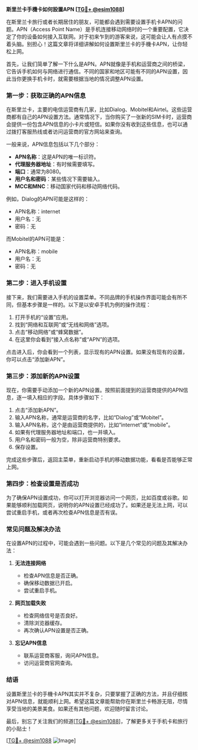 **斯里兰卡手機卡如何設置APN [[TG💪+ @esim1088](https://t.me/s/esim1088)]**

在斯里兰卡旅行或者长期居住的朋友，可能都会遇到需要设置手机卡APN的问题。APN（Access Point Name）是手机连接移动网络时的一个重要配置，它决定了你的设备如何接入互联网。对于初来乍到的游客来说，这可能会让人有点摸不着头脑。别担心！这篇文章将详细讲解如何设置斯里兰卡的手機卡APN，让你轻松上网。

首先，让我们简单了解一下什么是APN。APN就像是手机和运营商之间的桥梁，它告诉手机如何与网络进行通信。不同的国家和地区可能有不同的APN设置，因此当你更换手机卡时，就需要根据当地的情况调整APN设置。

### 第一步：获取正确的APN信息

在斯里兰卡，主要的电信运营商有几家，比如Dialog、Mobitel和Airtel。这些运营商都有自己的APN设置方法。通常情况下，当你购买了一张新的SIM卡时，运营商会提供一份包含APN信息的小卡片或短信。如果你没有收到这些信息，也可以通过拨打客服热线或者访问运营商的官方网站来查询。

一般来说，APN信息包括以下几个部分：
- **APN名称**：这是APN的唯一标识符。
- **代理服务器地址**：有时候需要填写。
- **端口**：通常为8080。
- **用户名和密码**：某些情况下需要输入。
- **MCC和MNC**：移动国家代码和移动网络代码。

例如，Dialog的APN可能是这样的：
- APN名称：internet
- 用户名：无
- 密码：无

而Mobitel的APN可能是：
- APN名称：mobile
- 用户名：无
- 密码：无

### 第二步：进入手机设置

接下来，我们需要进入手机的设置菜单。不同品牌的手机操作界面可能会有所不同，但基本步骤是一样的。以下是以安卓手机为例的操作流程：

1. 打开手机的“设置”应用。
2. 找到“网络和互联网”或“无线和网络”选项。
3. 点击“移动网络”或“蜂窝数据”。
4. 在这里你会看到“接入点名称”或“APN”的选项。

点击进入后，你会看到一个列表，显示现有的APN设置。如果没有现有的设置，你可以点击“添加新APN”。

### 第三步：添加新的APN设置

现在，你需要手动添加一个新的APN设置。按照前面提到的运营商提供的APN信息，逐一填入相应的字段。具体步骤如下：

1. 点击“添加新APN”。
2. 输入APN名称，通常是运营商的名字，比如“Dialog”或“Mobitel”。
3. 输入APN名称，这个是由运营商提供的，比如“internet”或“mobile”。
4. 如果有代理服务器地址和端口，也一并填入。
5. 用户名和密码一般为空，除非运营商特别要求。
6. 保存设置。

完成这些步骤后，返回主菜单，重新启动手机的移动数据功能，看看是否能够正常上网。

### 第四步：检查设置是否成功

为了确保APN设置成功，你可以打开浏览器访问一个网页，比如百度或谷歌。如果能够顺利加载网页，说明你的APN设置已经成功了。如果还是无法上网，可以尝试重启手机，或者再次检查APN信息是否有误。

### 常见问题及解决办法

在设置APN的过程中，可能会遇到一些问题。以下是几个常见的问题及其解决办法：

1. **无法连接网络**  
   - 检查APN信息是否正确。
   - 确保移动数据已开启。
   - 尝试重启手机。

2. **网页加载失败**  
   - 检查网络信号是否良好。
   - 清除浏览器缓存。
   - 再次确认APN设置是否正确。

3. **忘记APN信息**  
   - 联系运营商客服，询问APN信息。
   - 访问运营商官网查询。

### 结语

设置斯里兰卡的手機卡APN其实并不复杂，只要掌握了正确的方法，并且仔细核对APN信息，就能顺利上网。希望这篇文章能帮助你在斯里兰卡畅游无阻，尽情享受当地的美景美食。如果还有其他问题，欢迎随时留言讨论。

最后，别忘了关注我们的频道[[TG💪+ @esim1088](https://t.me/s/esim1088)]，了解更多关于手机卡和旅行的小贴士！

[[TG💪+ @esim1088](https://t.me/s/esim1088) ![Image](https://i.postimg.cc/4NQfJmqS/Snipaste-2025-05-13-00-14-12.png)]